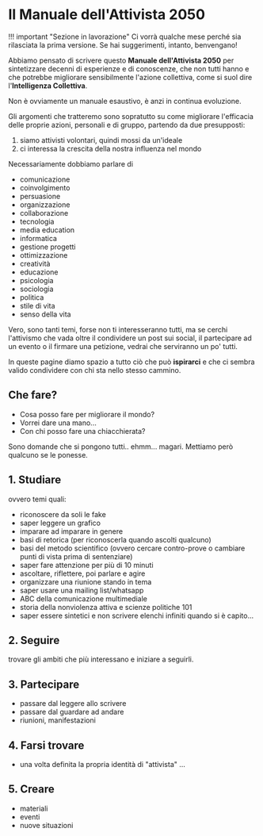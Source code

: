 # Il Manuale dell'Attivista 2050

!!! important "Sezione in lavorazione"
    Ci vorrà qualche mese perché sia rilasciata la prima versione. Se hai suggerimenti, intanto, benvengano!

Abbiamo pensato di scrivere questo **Manuale dell'Attivista 2050** per sintetizzare decenni di esperienze e di conoscenze, che non tutti hanno e che potrebbe migliorare sensibilmente l'azione collettiva, come si suol dire l'**Intelligenza Collettiva**.

Non è ovviamente un manuale esaustivo, è anzi in continua evoluzione.

Gli argomenti che tratteremo sono sopratutto su come migliorare l'efficacia delle proprie azioni, personali e di gruppo, partendo da due presupposti:

1. siamo attivisti volontari, quindi mossi da un'ideale
2. ci interessa la crescita della nostra influenza nel mondo

Necessariamente dobbiamo parlare di

- comunicazione
- coinvolgimento
- persuasione
- organizzazione
- collaborazione
- tecnologia
- media education
- informatica
- gestione progetti
- ottimizzazione
- creatività
- educazione
- psicologia
- sociologia
- politica
- stile di vita
- senso della vita

Vero, sono tanti temi, forse non ti interesseranno tutti, ma se cerchi l'attivismo che vada oltre il condividere un post sui social, il partecipare ad un evento o il firmare una petizione, vedrai che serviranno un po' tutti.

In queste pagine diamo spazio a tutto ciò che può **ispirarci** e che ci sembra valido condividere con chi sta nello stesso cammino.

## Che fare?

- Cosa posso fare per migliorare il mondo?
- Vorrei dare una mano...
- Con chi posso fare una chiacchierata?

Sono domande che si pongono tutti.. ehmm... magari.
Mettiamo però qualcuno se le ponesse.

## 1. Studiare
ovvero temi quali:

- riconoscere da soli le fake
- saper leggere un grafico
- imparare ad imparare in genere
- basi di retorica (per riconoscerla quando ascolti qualcuno)
- basi del metodo scientifico (ovvero cercare contro-prove o cambiare punti di vista prima di sentenziare)
- saper fare attenzione per più di 10 minuti
- ascoltare, riflettere, poi parlare e agire
- organizzare una riunione stando in tema
- saper usare una mailing list/whatsapp
- ABC della comunicazione multimediale
- storia della nonviolenza attiva e scienze politiche 101
- saper essere sintetici e non scrivere elenchi infiniti quando si è capito...

## 2. Seguire
trovare gli ambiti che più interessano e iniziare a seguirli.


## 3. Partecipare
- passare dal leggere allo scrivere
- passare dal guardare ad andare
- riunioni, manifestazioni

## 4. Farsi trovare
- una volta definita la propria identità di "attivista" ...

## 5. Creare
- materiali
- eventi
- nuove situazioni
